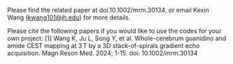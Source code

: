 Please find the related paper at doi.10.1002/mrm.30134, or email Kexin Wang (kwang101@jh.edu) for more details.

Please cite the following papers if you would like to use the codes for your own project:
[1] Wang K, Ju L, Song Y, et al. Whole-cerebrum guanidino and amide CEST mapping at 3 T by a 3D stack-of-spirals gradient echo acquisition. Magn Reson Med. 2024; 1-15. doi: 10.1002/mrm.30134
